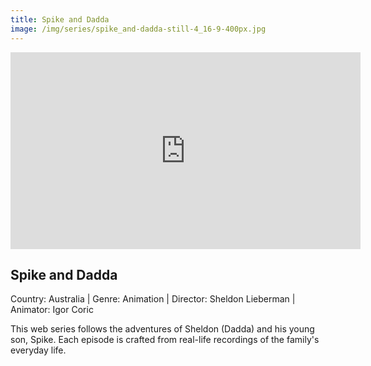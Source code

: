 ```yaml
---
title: Spike and Dadda
image: /img/series/spike_and-dadda-still-4_16-9-400px.jpg
---
```

<iframe width="560" height="315" src="https://www.youtube-nocookie.com/embed/0aFojOqZqzc?controls=1" frameborder="0" allow="accelerometer; autoplay; encrypted-media; gyroscope; picture-in-picture" allowfullscreen></iframe>

## Spike and Dadda
Country: Australia | Genre: Animation | Director: Sheldon Lieberman | Animator: Igor Coric 

This web series follows the adventures of Sheldon (Dadda) and his young son, Spike. Each episode is crafted from real-life recordings of the family's everyday life.